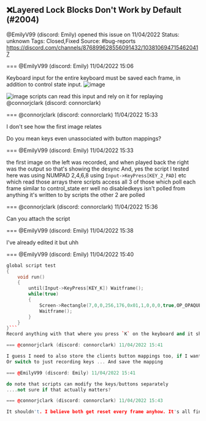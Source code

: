 ## ❌Layered Lock Blocks Don't Work by Default (#2004)
@EmilyV99 (discord: Emily) opened this issue on 11/04/2022
Status: unknown
Tags: Closed,Fixed
Source: #bug-reports https://discord.com/channels/876899628556091432/1038106947154620417


=== @EmilyV99 (discord: Emily) 11/04/2022 15:06

Keyboard input for the entire keyboard must be saved each frame, in addition to control state input.
![image](https://cdn.discordapp.com/attachments/1038106947154620417/1038106947515338812/image.png?ex=65eb296f&is=65d8b46f&hm=32b58115917c9c3ebd54fa4568e59255c3057ce6340c95ccedb4603da2930bb2&)

![image](https://cdn.discordapp.com/attachments/1038106947154620417/1038106956419825664/image.png?ex=65eb2971&is=65d8b471&hm=e990092a0f17d1bfd424e72ce9609966acbb494dd3d09cc2d7d32e814ca1213b&)
scripts can read this input and rely on it for replaying
@connorjclark (discord: connorclark)

=== @connorjclark (discord: connorclark) 11/04/2022 15:33

I don't see how the first image relates

Do you mean keys even unassociated with button mappings?

=== @EmilyV99 (discord: Emily) 11/04/2022 15:33

the first image on the left was recorded, and when played back the right was the output
so that's showing the desync
And, yes
the script I tested here was using NUMPAD 2,4,6,8
using `Input->KeyPress[KEY_2_PAD]` etc
which read those arrays there
scripts access all 3 of those which poll each frame similar to control_state
err well no
disabledkeys isn't polled from anything
it's written to by scripts
the other 2 are polled

=== @connorjclark (discord: connorclark) 11/04/2022 15:36

Can you attach the script

=== @EmilyV99 (discord: Emily) 11/04/2022 15:38

I've already edited it
but uhh

=== @EmilyV99 (discord: Emily) 11/04/2022 15:40

```cpp
global script test
{
    void run()
    {
        until(Input->KeyPress[KEY_K]) Waitframe();
        while(true)
        {
            Screen->Rectangle(7,0,0,256,176,0x01,1,0,0,0,true,OP_OPAQUE);
            Waitframe();
        }
    }
}```
Record anything with that where you press `K` on the keyboard and it should desync

=== @connorjclark (discord: connorclark) 11/04/2022 15:41

I guess I need to also store the clients button mappings too, if I want to attempt not storing both key and button state for the same thing
Or switch to just recording keys ... And save the mapping

=== @EmilyV99 (discord: Emily) 11/04/2022 15:41

do note that scripts can modify the keys/buttons separately
....not sure if that actually matters?

=== @connorjclark (discord: connorclark) 11/04/2022 15:43

It shouldn't. I believe both get reset every frame anyhow. It's all finicky tho so I'll have to be careful
